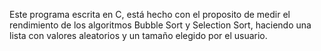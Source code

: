 Este programa escrita en C, está hecho con el proposito de medir el rendimiento de los algoritmos Bubble Sort y Selection Sort, haciendo una lista con valores aleatorios y un tamaño elegido por el usuario.
